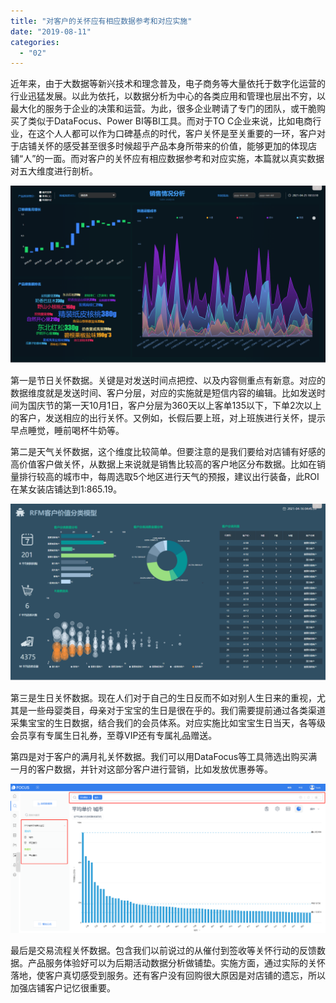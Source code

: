 ```yaml
---
title: "对客户的关怀应有相应数据参考和对应实施"
date: "2019-08-11"
categories: 
  - "02"
---
```


近年来，由于大数据等新兴技术和理念普及，电子商务等大量依托于数字化运营的行业迅猛发展。以此为依托，以数据分析为中心的各类应用和管理也层出不穷，以最大化的服务于企业的决策和运营。为此，很多企业聘请了专门的团队，或干脆购买了类似于DataFocus、Power BI等BI工具。而对于TO C企业来说，比如电商行业，在这个人人都可以作为口碑基点的时代，客户关怀是至关重要的一环，客户对于店铺关怀的感受甚至很多时候超乎产品本身所带来的价值，能够更加的体现店铺“人”的一面。而对客户的关怀应有相应数据参考和对应实施，本篇就以真实数据对五大维度进行剖析。

![](images/word-image-31.png)

第一是节日关怀数据。关键是对发送时间点把控、以及内容侧重点有新意。对应的数据维度就是发送时间、客户分层，对应的实施就是短信内容的编辑。比如发送时间为国庆节的第一天10月1日，客户分层为360天以上客单135以下，下单2次以上的客户，发送相应的出行关怀。又例如，长假后要上班，对上班族进行关怀，提示早点睡觉，睡前喝杯牛奶等。

第二是天气关怀数据，这个维度比较简单。但要注意的是我们要给对店铺有好感的高价值客户做关怀，从数据上来说就是销售比较高的客户地区分布数据。比如在销量排行较高的城市中，每周选取5个地区进行天气的预报，建议出行装备，此ROI在某女装店铺达到1:865.19。

![](images/word-image-28.png)

第三是生日关怀数据。现在人们对于自己的生日反而不如对别人生日来的重视，尤其是一些母婴类目，母亲对于宝宝的生日是很在乎的。我们需要提前通过各类渠道采集宝宝的生日数据，结合我们的会员体系。对应实施比如宝宝生日当天，各等级会员享有专属生日礼券，至尊VIP还有专属礼品赠送。

第四是对于客户的满月礼关怀数据。我们可以用DataFocus等工具筛选出购买满一月的客户数据，并针对这部分客户进行营销，比如发放优惠券等。

![](images/word-image.png)

最后是交易流程关怀数据。包含我们以前说过的从催付到签收等关怀行动的反馈数据。产品服务体验好可以为后期活动数据分析做铺垫。实施方面，通过实际的关怀落地，使客户真切感受到服务。还有客户没有回购很大原因是对店铺的遗忘，所以加强店铺客户记忆很重要。
